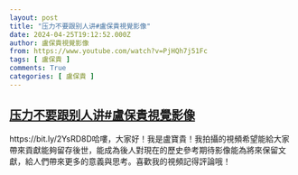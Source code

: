 ```yaml
---
layout: post
title: "压力不要跟别人讲#盧保貴視覺影像"
date: 2024-04-25T19:12:52.000Z
author: 盧保貴視覺影像
from: https://www.youtube.com/watch?v=PjHQh7j51Fc
tags: [ 盧保貴 ]
comments: True
categories: [ 盧保貴 ]
---
```

<!--1714072372000-->
[压力不要跟别人讲#盧保貴視覺影像](https://www.youtube.com/watch?v=PjHQh7j51Fc)
------

<div>
https://bit.ly/2YsRD8D哈嘍，大家好！我是盧寶貴！我拍攝的視頻希望能給大家帶來貢獻能夠留存後世，能成為後人對現在的歷史參考期待影像能為將來保留文獻，給人們帶來更多的意義與思考。喜歡我的視頻記得評論哦！
</div>
